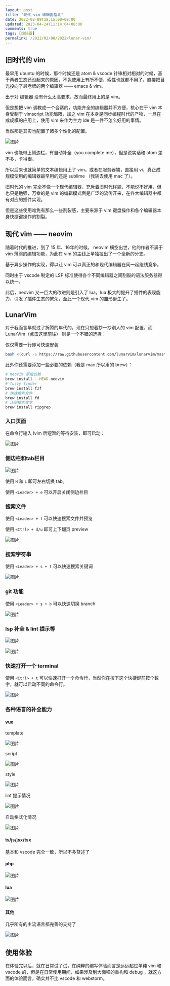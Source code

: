 ```yaml
---
layout: post
title: "现代 vim 编辑器指北"
date: 2022-02-08T18:15:00+08:00
updated: 2023-04-24T11:14:04+08:00
comments: true
tags: [编辑器]
permalink: /2022/02/08/2022/lunar-vim/
---
```


## 旧时代的 vim

最早用 ubuntu 的时候，那个时候还是 atom & vscode 针锋相对相对的时候，基于两者生态还没起来的原因，不免使用上有所不便，索性也就都不用了，直接把目光投向了最老牌的两个编辑器 —— emacs & vim。

出于对 编辑器 没有什么太高要求，故而最终用上的是 vim。

但是想把 vim 调教成一个合适的，功能齐全的编辑器并不方便，核心在于 vim 本身受制于 vimscript 功能局限，加之 vim 在本身是同步编程时代的产物，一旦在成规模的应用上，使用 vim 来作为主力 ide 是一件不怎么好用的事情。

<!-- more -->

当然那是其实也配置了诸多个性化的配置。

![图片](https://cdn.iceprosurface.com/upload/md/2022-02-08/102713-6TvYSU.png)


vim 也能带上侧边栏，有自动补全（you complete me），但是说实话和 atom 差不多，卡得很。

所以后来也就简单的文本编辑用上了 vim，或者在服务器端，直接用 vi，真正成规模使用的编辑器最早用的还是 sublime （我转去使用 mac 了）。

旧时代的 vim 完全不像一个现代编辑器，充斥着旧时代样貌，不能说不好用，但也只是勉强，万幸的是 vim 的编辑模式倒是广泛的流传开来，在各大编辑器中都有对应的插件实现。

但是这些使用难免有那么一些割裂感，主要来源于 vim 键盘操作和各个编辑器本身快捷键操作的割裂。

## 现代 vim —— neovim

随着时代的推进，到了 15 年、16年的时候， neovim 横空出世，他的作者不满于 vim 薄弱的编辑功能，为此在 vim 的主线上单独拉出了一个全新的分支。

基于异步操作的实现，得以让 vim 可以真正的和现代编辑器在同一起跑线竞争。

同时由于 vscode 制定的 LSP 标准使得各个不同编辑器之间割裂的语法服务器得以统一。

此后，neovim 又一巨大的改进则是引入了 lua，lua 极大的提升了插件的表现能力，引发了插件生态的繁荣，至此一个现代 vim 的雏形诞生了。

## LunarVim

对于我而言早就过了折腾的年代的，现在只想着抄一抄别人的 vim 配置，而 LunarVim（[点击这里前往](https://www.lunarvim.org/)） 则是一个不错的选择：

仅仅需要一行即可快速安装

```bash
bash <(curl -s https://raw.githubusercontent.com/lunarvim/lunarvim/master/utils/installer/install.sh)
```

此外你还需要添加一些必要的依赖（我是 mac 所以用的 brew）：

```bash
# neovim 原始依赖
brew install --HEAD neovim
# fuzzy finder
brew install fzf
# 快速搜索文件
brew install fd
# 正则搜索文本
brew install ripgrep
```

### 入口页面

在命令行输入 lvim 后短暂的等待安装，即可启动：

![图片](https://cdn.iceprosurface.com/upload/md/2022-02-08/104648-qyfhIV.png)

### 侧边栏和tab栏目

![图片](https://cdn.iceprosurface.com/upload/md/2022-02-08/104504-wEqDQL.png)

使用 `H` 和 `L`  即可左右切换 tab。

使用 `<Leader> + e` 可以开启关闭侧边栏目

### 搜索文件

使用 `<Leader> + f` 可以快速搜索文件并预览

使用 `<Ctrl> + d/u` 即可上下翻页 preview

![图片](https://cdn.iceprosurface.com/upload/md/2022-02-08/105046-L1WVfa.png)


### 搜索字符串

使用 `<Leader> + s + t` 可以快速搜索关键词

![图片](https://cdn.iceprosurface.com/upload/md/2022-02-08/112142-wuzJFR.png)

### git 功能

使用 `<Leader> + s + b` 可以快速切换 branch

![图片](https://cdn.iceprosurface.com/upload/md/2022-02-08/132155-IsNMKG.png)

### lsp 补全 & lint 提示等

![图片](https://cdn.iceprosurface.com/upload/md/2022-02-08/133206-9iPi5z.png)

![图片](https://cdn.iceprosurface.com/upload/md/2022-02-08/133243-KbCKFt.png)


### 快速打开一个 terminal

使用 `<Ctrl> + t` 可以快速打开一个命令行，当然你在按下这个快捷键前按个数字，就可以启动不同的命令行。

![图片](https://cdn.iceprosurface.com/upload/md/2022-02-11/171726-VpqvKj.png)


### 各种语言的补全能力

#### vue

template

![图片](https://cdn.iceprosurface.com/upload/md/2022-02-11/171826-bgXiwr.png)

script

![图片](https://cdn.iceprosurface.com/upload/md/2022-02-11/171944-e7PPFD.png)

style

![图片](https://cdn.iceprosurface.com/upload/md/2022-02-11/172012-yj4aH9.png)

lint 提示情况

![图片](https://cdn.iceprosurface.com/upload/md/2022-02-11/172033-C6bPOr.png)

自动格式化情况

![图片](https://cdn.iceprosurface.com/upload/md/2022-02-11/172104-YXfXjK.png)


#### ts/js/jsx/tsx

基本和 vscode 完全一致，所以不多赘述了


#### php


![图片](https://cdn.iceprosurface.com/upload/md/2022-02-11/172332-hIuRmH.png)


#### lua

![图片](https://cdn.iceprosurface.com/upload/md/2022-02-11/172658-RRTWcL.png)


#### 其他

几乎所有的主流语言都完善的支持了

![图片](https://cdn.iceprosurface.com/upload/md/2022-02-11/172536-zy3mkp.png)


## 使用体验

在体验完以后，就在日常试了试，在纯粹的编写体验而言是远远超过单纯 vim 和 vscode 的，但是在日常使用期间，如果涉及到大面积的重构和 debug ，就这方面的体验而言，确实并不比 vscode 和 webstorm。